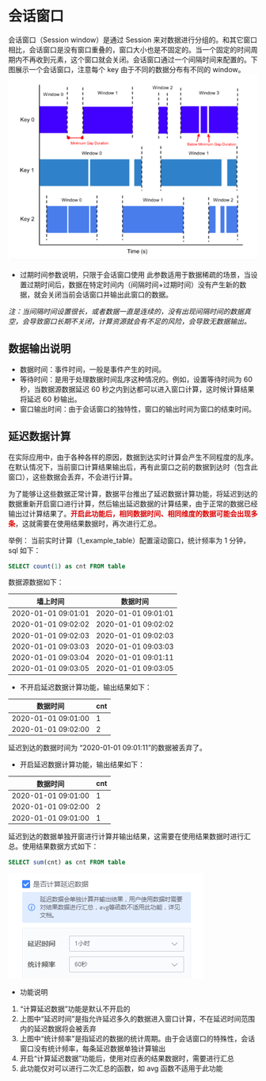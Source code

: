 # 会话窗口

会话窗口（Session window）是通过 Session 来对数据进行分组的。和其它窗口相比，会话窗口是没有窗口重叠的，窗口大小也是不固定的。当一个固定的时间周期内不再收到元素，这个窗口就会关闭。会话窗口通过一个间隔时间来配置的。下图展示一个会话窗口，注意每个 key 由于不同的数据分布有不同的 window。
![](../../../../assets/dataflow/stream-processing/session-window.png)

- 过期时间参数说明，只限于会话窗口使用
此参数适用于数据稀疏的场景，当设置过期时间后，数据在特定时间内（间隔时间+过期时间）没有产生新的数据，就会关闭当前会话窗口并输出此窗口的数据。

*注：当间隔时间设置很长，或者数据一直是连续的，没有出现间隔时间的数据真空，会导致窗口长期不关闭，计算资源就会有不足的风险，会导致无数据输出。*

## 数据输出说明

 - 数据时间：事件时间，一般是事件产生的时间。
 - 等待时间：是用于处理数据时间乱序这种情况的。例如，设置等待时间为 60 秒，当数据源数据延迟 60 秒之内到达都可以进入窗口计算，这时候计算结果将延迟 60 秒输出。
 - 窗口输出时间：由于会话窗口的独特性，窗口的输出时间为窗口的结束时间。

## 延迟数据计算

在实际应用中，由于各种各样的原因，数据到达实时计算会产生不同程度的乱序。在默认情况下，当前窗口计算结果输出后，再有此窗口之前的数据到达时（包含此窗口），这些数据会丢弃，不会进行计算。

为了能够让这些数据正常计算，数据平台推出了延迟数据计算功能，将延迟到达的数据重新开启窗口进行计算，然后输出延迟数据的计算结果，由于正常的数据已经输出过计算结果了。<font color="#dd0000">**开启此功能后，相同数据时间、相同维度的数据可能会出现多条**</font>，这就需要在使用结果数据时，再次进行汇总。

举例： 当前实时计算（1_example_table）配置滚动窗口，统计频率为 1 分钟，sql 如下：
```sql
SELECT count(1) as cnt FROM table
```
数据源数据如下：

|    墙上时间           | 数据时间               |
| -----------------    | -------------------- |
| 2020-01-01 09:01:01  |  2020-01-01 09:01:01 |
| 2020-01-01 09:02:02  |  2020-01-01 09:02:02 |
| 2020-01-01 09:02:03  |  2020-01-01 09:02:03 |
| 2020-01-01 09:03:03  |  2020-01-01 09:03:03 |
| 2020-01-01 09:03:04  |  2020-01-01 09:01:11 |
| 2020-01-01 09:03:05  |  2020-01-01 09:03:05 |


- 不开启延迟数据计算功能，输出结果如下：

|    数据时间           | cnt |
| -----------------    | --- |
| 2020-01-01 09:01:00  |  1  |
| 2020-01-01 09:02:00  |  2  |

延迟到达的数据时间为 “2020-01-01 09:01:11”的数据被丢弃了。

- 开启延迟数据计算功能，输出结果如下：

|    数据时间           | cnt |
| -----------------    | --- |
| 2020-01-01 09:01:00  |  1  |
| 2020-01-01 09:02:00  |  2  |
| 2020-01-01 09:01:00  |  1  |

延迟到达的数据单独开窗进行计算并输出结果，这需要在使用结果数据时进行汇总。使用结果数据方式如下：
```sql
SELECT sum(cnt) as cnt FROM table
```

![](../../../../assets/dataflow/stream-processing/allowed-lateness.png)

- 功能说明
1. “计算延迟数据”功能是默认不开启的
2. 上图中“延迟时间”是指允许延迟多久的数据进入窗口计算，不在延迟时间范围内的延迟数据将会被丢弃
3. 上图中“统计频率”是指延迟的数据的统计周期。由于会话窗口的特殊性，会话窗口没有统计频率，每条延迟数据单独计算输出
4. 开启“计算延迟数据”功能后，使用对应表的结果数据时，需要进行汇总
5. 此功能仅对可以进行二次汇总的函数，如 avg 函数不适用于此功能
